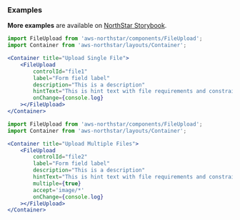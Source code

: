 ### Examples

**More examples** are available on <a href="https://storybook.northstar.aws-prototyping.cloud/?path=/story/fileupload" target="_blank">NorthStar Storybook</a>.

```jsx
import FileUpload from 'aws-northstar/components/FileUpload';
import Container from 'aws-northstar/layouts/Container';

<Container title="Upload Single File">
    <FileUpload
        controlId="file1"
        label="Form field label"
        description="This is a description"
        hintText="This is hint text with file requirements and constraints"
        onChange={console.log}
    ></FileUpload>
</Container>
```

```jsx
import FileUpload from 'aws-northstar/components/FileUpload';
import Container from 'aws-northstar/layouts/Container';

<Container title="Upload Multiple Files">
    <FileUpload
        controlId="file2"
        label="Form field label"
        description="This is a description"
        hintText="This is hint text with file requirements and constraints"
        multiple={true}
        accept='image/*'
        onChange={console.log}
    ></FileUpload>
</Container>
```